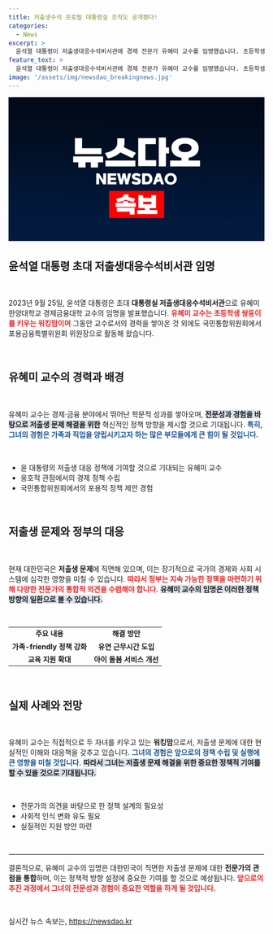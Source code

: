 ```yaml
---
title: 저출생수석 프로필 대통령실 조직도 공개됐다!
categories:
  - News
excerpt: >
  윤석열 대통령이 저출생대응수석비서관에 경제 전문가 유혜미 교수를 임명했습니다. 초등학생 쌍둥이를 키우는 워킹맘, 그녀의 정책 방향은? 관심을 끌 수밖에 없는 이 소식!
feature_text: >
  윤석열 대통령이 저출생대응수석비서관에 경제 전문가 유혜미 교수를 임명했습니다. 초등학생 쌍둥이를 키우는 워킹맘, 그녀의 정책 방향은? 관심을 끌 수밖에 없는 이 소식!
image: '/assets/img/newsdao_breakingnews.jpg'
---
```


<p><img src="/assets/img/newsdao_breakingnews.jpg" alt="koreaapp 속보" /></p>

<h2 data-ke-size="size26">윤석열 대통령 초대 저출생대응수석비서관 임명</h2>

<p data-ke-size="size16">&nbsp;</p>

<p data-ke-size="size16">2023년 9월 25일, 윤석열 대통령은 초대 <b>대통령실 저출생대응수석비서관</b>으로 유혜미 한양대학교 경제금융대학 교수의 임명을 발표했습니다. <b><span style="color: #ee2323;">유혜미 교수는 초등학생 쌍둥이를 키우는 워킹맘이며</span></b> 그동안 교수로서의 경력을 쌓아온 것 외에도 국민통합위원회에서 포용금융특별위원회 위원장으로 활동해 왔습니다.</p>

<p data-ke-size="size16">&nbsp;</p>

<h2 data-ke-size="size26">유혜미 교수의 경력과 배경</h2>

<p data-ke-size="size16">&nbsp;</p>

<p data-ke-size="size16">유혜미 교수는 경제·금융 분야에서 뛰어난 학문적 성과를 쌓아오며, <b><span style="background-color: #21538527;">전문성과 경험을 바탕으로 저출생 문제 해결을 위한</span></b> 혁신적인 정책 방향을 제시할 것으로 기대됩니다. <b><span style="color: #1a5490;">특히, 그녀의 경험은 가족과 직업을 양립시키고자 하는 많은 부모들에게 큰 힘이 될 것입니다.</span></b></p>

<p data-ke-size="size16">&nbsp;</p>

<ul>
<li>윤 대통령의 저출생 대응 정책에 기여할 것으로 기대되는 유혜미 교수</li>
<li>옹호적 관점에서의 경제 정책 수립</li>
<li>국민통합위원회에서의 포용적 정책 제안 경험</li>
</ul>

<p data-ke-size="size16">&nbsp;</p>

<h2 data-ke-size="size26">저출생 문제와 정부의 대응</h2>

<p data-ke-size="size16">&nbsp;</p>

<p data-ke-size="size16">현재 대한민국은 <b>저출생 문제</b>에 직면해 있으며, 이는 장기적으로 국가의 경제와 사회 시스템에 심각한 영향을 미칠 수 있습니다. <b><span style="color: #ee2323;">따라서 정부는 지속 가능한 정책을 마련하기 위해 다양한 전문가의 통합적 의견을 수렴해야 합니다.</span></b> <b><span style="background-color: #21538527;">유혜미 교수의 임명은 이러한 정책 방향의 일환으로 볼 수 있습니다.</span></b></p>

<p data-ke-size="size16">&nbsp;</p>

<table style="width: 100%; border-collapse: collapse;">
<tr>
<td style="text-align: center; height: 17px;"><b>주요 내용</b></td>
<td style="text-align: center; height: 17px;"><b>해결 방안</b></td>
</tr>
<tr>
<td style="text-align: center; height: 17px;"><b>가족-friendly 정책 강화</b></td>
<td style="text-align: center; height: 17px;"><b>유연 근무시간 도입</b></td>
</tr>
<tr>
<td style="text-align: center; height: 17px;"><b>교육 지원 확대</b></td>
<td style="text-align: center; height: 17px;"><b>아이 돌봄 서비스 개선</b></td>
</tr>
</table>

<p data-ke-size="size16">&nbsp;</p>

<h2 data-ke-size="size26">실제 사례와 전망</h2>

<p data-ke-size="size16">&nbsp;</p>

<p data-ke-size="size16">유혜미 교수는 직접적으로 두 자녀를 키우고 있는 <b>워킹맘</b>으로서, 저출생 문제에 대한 현실적인 이해와 대응책을 갖추고 있습니다. <b><span style="color: #1a5490;">그녀의 경험은 앞으로의 정책 수립 및 실행에 큰 영향을 미칠 것입니다.</span></b> <b><span style="background-color: #21538527;">따라서 그녀는 저출생 문제 해결을 위한 중요한 정책적 기여를 할 수 있을 것으로 기대됩니다.</span></b></p>

<p data-ke-size="size16">&nbsp;</p>

<ul>
<li>전문가의 의견을 바탕으로 한 정책 설계의 필요성</li>
<li>사회적 인식 변화 유도 필요</li>
<li>실질적인 지원 방안 마련</li>
</ul>

<p data-ke-size="size16">&nbsp;</p>

<hr style="border: 1px solid #ddd;"/>

<p data-ke-size="size16">결론적으로, 유혜미 교수의 임명은 대한민국이 직면한 저출생 문제에 대한 <b>전문가의 관점을 통합</b>하며, 이는 정책적 방향 설정에 중요한 기여를 할 것으로 예상됩니다. <b><span style="color: #ee2323;">앞으로의 추진 과정에서 그녀의 전문성과 경험이 중요한 역할을 하게 될 것입니다.</span></b></p>

<p data-ke-size="size16">&nbsp;</p>
실시간 뉴스 속보는, <a href="https://newsdao.kr" rel="dofollow">https://newsdao.kr</a>



